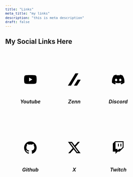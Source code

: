 ```yaml
---
title: "Links"
meta_title: "my links"
description: "this is meta description"
draft: false
---
```


<style>
  table {
    width: 100%;
    text-align: center;
    table-layout: fixed;
    border-collapse: separate; /* 列間にスペースを設定するため、border-collapseをseparateに変更 */
    border-spacing: 20px; /* セル間のスペースを指定 */
  }
  td {
    padding: 10px;
    vertical-align: middle;
    max-width: 100px; /* 最大サイズ */
  }
  .ssvg {
    width: 40%; /* デフォルトの幅 */
    height: 120px;
    transition: width 0.3s ease; /* アニメーション効果 */
  }
  @media (max-width: 768px) {
    img {
      width: 25%; /* タブレットサイズ以下の場合 */
    }
  }
  @media (max-width: 480px) {
    img {
      width: 35%; /* スマートフォンサイズ以下の場合 */
    }
  }
  hr {
    margin: 20px 0;
    border: 0;
    border-top: 2px solid #ddd;
  }
  div {
    font-size: 0.9em; /* 年数のフォントサイズを調整 */
    color: #555; /* 年数の色を少し薄く */
  }
</style>

## My Social Links Here

<table>
  <td>
    <a href="https://www.youtube.com/channel/UC6rEvEHzb2GclFduXrdSjHA" target="_blank">
    <svg class="ssvg" role="img" viewBox="0 0 24 24" xmlns="http://www.w3.org/2000/svg"><title>YouTube</title><path d="M23.498 6.186a3.016 3.016 0 0 0-2.122-2.136C19.505 3.545 12 3.545 12 3.545s-7.505 0-9.377.505A3.017 3.017 0 0 0 .502 6.186C0 8.07 0 12 0 12s0 3.93.502 5.814a3.016 3.016 0 0 0 2.122 2.136c1.871.505 9.376.505 9.376.505s7.505 0 9.377-.505a3.015 3.015 0 0 0 2.122-2.136C24 15.93 24 12 24 12s0-3.93-.502-5.814zM9.545 15.568V8.432L15.818 12l-6.273 3.568z"/></svg>
    </a>
    <br><b><i>Youtube</i></i></b>
  </td>
  <td>
    <a href="https://zenn.dev/tkszenn" target="_blank">
    <svg class="ssvg" role="img" viewBox="0 0 24 24" xmlns="http://www.w3.org/2000/svg"><title>Zenn</title><path d="M.264 23.771h4.984c.264 0 .498-.147.645-.352L19.614.874c.176-.293-.029-.645-.381-.645h-4.72c-.235 0-.44.117-.557.323L.03 23.361c-.088.176.029.41.234.41zM17.445 23.419l6.479-10.408c.205-.323-.029-.733-.41-.733h-4.691c-.176 0-.352.088-.44.235l-6.655 10.643c-.176.264.029.616.352.616h4.779c.234-.001.468-.118.586-.353z"/></svg>
    </a>
    <br><b><i>Zenn</i></b>
  </td>
  <td>
    <a href="https://discordapp.com/users/951774683433414666" target="_blank">
    <svg class="ssvg" role="img" viewBox="0 0 24 24" xmlns="http://www.w3.org/2000/svg"><title>Discord</title><path d="M20.317 4.3698a19.7913 19.7913 0 00-4.8851-1.5152.0741.0741 0 00-.0785.0371c-.211.3753-.4447.8648-.6083 1.2495-1.8447-.2762-3.68-.2762-5.4868 0-.1636-.3933-.4058-.8742-.6177-1.2495a.077.077 0 00-.0785-.037 19.7363 19.7363 0 00-4.8852 1.515.0699.0699 0 00-.0321.0277C.5334 9.0458-.319 13.5799.0992 18.0578a.0824.0824 0 00.0312.0561c2.0528 1.5076 4.0413 2.4228 5.9929 3.0294a.0777.0777 0 00.0842-.0276c.4616-.6304.8731-1.2952 1.226-1.9942a.076.076 0 00-.0416-.1057c-.6528-.2476-1.2743-.5495-1.8722-.8923a.077.077 0 01-.0076-.1277c.1258-.0943.2517-.1923.3718-.2914a.0743.0743 0 01.0776-.0105c3.9278 1.7933 8.18 1.7933 12.0614 0a.0739.0739 0 01.0785.0095c.1202.099.246.1981.3728.2924a.077.077 0 01-.0066.1276 12.2986 12.2986 0 01-1.873.8914.0766.0766 0 00-.0407.1067c.3604.698.7719 1.3628 1.225 1.9932a.076.076 0 00.0842.0286c1.961-.6067 3.9495-1.5219 6.0023-3.0294a.077.077 0 00.0313-.0552c.5004-5.177-.8382-9.6739-3.5485-13.6604a.061.061 0 00-.0312-.0286zM8.02 15.3312c-1.1825 0-2.1569-1.0857-2.1569-2.419 0-1.3332.9555-2.4189 2.157-2.4189 1.2108 0 2.1757 1.0952 2.1568 2.419 0 1.3332-.9555 2.4189-2.1569 2.4189zm7.9748 0c-1.1825 0-2.1569-1.0857-2.1569-2.419 0-1.3332.9554-2.4189 2.1569-2.4189 1.2108 0 2.1757 1.0952 2.1568 2.419 0 1.3332-.946 2.4189-2.1568 2.4189Z"/></svg>
    </a>
    <br><b><i>Discord</i></b>
  </td>
</table>

<table>
  <td>
    <a href="https://github.com/lvncer" target="_blank">
    <svg class="ssvg" role="img" viewBox="0 0 24 24" xmlns="http://www.w3.org/2000/svg"><title>GitHub</title><path d="M12 .297c-6.63 0-12 5.373-12 12 0 5.303 3.438 9.8 8.205 11.385.6.113.82-.258.82-.577 0-.285-.01-1.04-.015-2.04-3.338.724-4.042-1.61-4.042-1.61C4.422 18.07 3.633 17.7 3.633 17.7c-1.087-.744.084-.729.084-.729 1.205.084 1.838 1.236 1.838 1.236 1.07 1.835 2.809 1.305 3.495.998.108-.776.417-1.305.76-1.605-2.665-.3-5.466-1.332-5.466-5.93 0-1.31.465-2.38 1.235-3.22-.135-.303-.54-1.523.105-3.176 0 0 1.005-.322 3.3 1.23.96-.267 1.98-.399 3-.405 1.02.006 2.04.138 3 .405 2.28-1.552 3.285-1.23 3.285-1.23.645 1.653.24 2.873.12 3.176.765.84 1.23 1.91 1.23 3.22 0 4.61-2.805 5.625-5.475 5.92.42.36.81 1.096.81 2.22 0 1.606-.015 2.896-.015 3.286 0 .315.21.69.825.57C20.565 22.092 24 17.592 24 12.297c0-6.627-5.373-12-12-12"/></svg>
    </a>
    <br><b><i>Github</i></i></b>
  </td>
  <td>
    <a href="https://x.com/p2WJVLYglL25267" target="_blank">
    <svg class="ssvg" role="img" viewBox="0 0 24 24" xmlns="http://www.w3.org/2000/svg"><title>X</title><path d="M18.901 1.153h3.68l-8.04 9.19L24 22.846h-7.406l-5.8-7.584-6.638 7.584H.474l8.6-9.83L0 1.154h7.594l5.243 6.932ZM17.61 20.644h2.039L6.486 3.24H4.298Z"/></svg>
    </a>
    <br><b><i>X</i></i></b>
  </td>
  <td>
    <a href="https://www.twitch.tv/whoknowswhoyouare" target="_blank">
    <svg class="ssvg" role="img" viewBox="0 0 24 24" xmlns="http://www.w3.org/2000/svg"><title>Twitch</title><path d="M11.571 4.714h1.715v5.143H11.57zm4.715 0H18v5.143h-1.714zM6 0L1.714 4.286v15.428h5.143V24l4.286-4.286h3.428L22.286 12V0zm14.571 11.143l-3.428 3.428h-3.429l-3 3v-3H6.857V1.714h13.714Z"/></svg>
    </a>
    <br><b><i>Twitch</i></i></b>
  </td>
</table>
